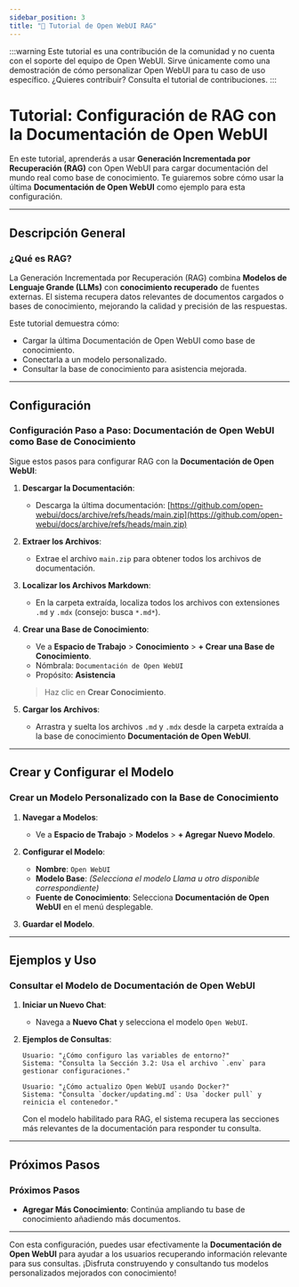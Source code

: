 ```yaml
---
sidebar_position: 3
title: "🔎 Tutorial de Open WebUI RAG"
---
```


:::warning
Este tutorial es una contribución de la comunidad y no cuenta con el soporte del equipo de Open WebUI. Sirve únicamente como una demostración de cómo personalizar Open WebUI para tu caso de uso específico. ¿Quieres contribuir? Consulta el tutorial de contribuciones.
:::

# Tutorial: Configuración de RAG con la Documentación de Open WebUI

En este tutorial, aprenderás a usar **Generación Incrementada por Recuperación (RAG)** con Open WebUI para cargar documentación del mundo real como base de conocimiento. Te guiaremos sobre cómo usar la última **Documentación de Open WebUI** como ejemplo para esta configuración.

---

## Descripción General

### ¿Qué es RAG?

La Generación Incrementada por Recuperación (RAG) combina **Modelos de Lenguaje Grande (LLMs)** con **conocimiento recuperado** de fuentes externas. El sistema recupera datos relevantes de documentos cargados o bases de conocimiento, mejorando la calidad y precisión de las respuestas.

Este tutorial demuestra cómo:

- Cargar la última Documentación de Open WebUI como base de conocimiento.
- Conectarla a un modelo personalizado.
- Consultar la base de conocimiento para asistencia mejorada.

---

## Configuración

### Configuración Paso a Paso: Documentación de Open WebUI como Base de Conocimiento

Sigue estos pasos para configurar RAG con la **Documentación de Open WebUI**:

1. **Descargar la Documentación**:
   - Descarga la última documentación:
     [https://github.com/open-webui/docs/archive/refs/heads/main.zip](https://github.com/open-webui/docs/archive/refs/heads/main.zip)

2. **Extraer los Archivos**:
   - Extrae el archivo `main.zip` para obtener todos los archivos de documentación.

3. **Localizar los Archivos Markdown**:
   - En la carpeta extraída, localiza todos los archivos con extensiones `.md` y `.mdx` (consejo: busca `*.md*`).

4. **Crear una Base de Conocimiento**:
   - Ve a **Espacio de Trabajo** > **Conocimiento** > **+ Crear una Base de Conocimiento**.
   - Nómbrala: `Documentación de Open WebUI`
   - Propósito: **Asistencia**

   > Haz clic en **Crear Conocimiento**.

5. **Cargar los Archivos**:
   - Arrastra y suelta los archivos `.md` y `.mdx` desde la carpeta extraída a la base de conocimiento **Documentación de Open WebUI**.

---

## Crear y Configurar el Modelo

### Crear un Modelo Personalizado con la Base de Conocimiento

1. **Navegar a Modelos**:
   - Ve a **Espacio de Trabajo** > **Modelos** > **+ Agregar Nuevo Modelo**.

2. **Configurar el Modelo**:
   - **Nombre**: `Open WebUI`
   - **Modelo Base**: *(Selecciona el modelo Llama u otro disponible correspondiente)*
   - **Fuente de Conocimiento**: Selecciona **Documentación de Open WebUI** en el menú desplegable.

3. **Guardar el Modelo**.

---

## Ejemplos y Uso

### Consultar el Modelo de Documentación de Open WebUI

1. **Iniciar un Nuevo Chat**:
   - Navega a **Nuevo Chat** y selecciona el modelo `Open WebUI`.

2. **Ejemplos de Consultas**:

   ```
   Usuario: "¿Cómo configuro las variables de entorno?"
   Sistema: "Consulta la Sección 3.2: Usa el archivo `.env` para gestionar configuraciones."
   ```

   ```
   Usuario: "¿Cómo actualizo Open WebUI usando Docker?"
   Sistema: "Consulta `docker/updating.md`: Usa `docker pull` y reinicia el contenedor."
   ```

   Con el modelo habilitado para RAG, el sistema recupera las secciones más relevantes de la documentación para responder tu consulta.

---

## Próximos Pasos

### Próximos Pasos

- **Agregar Más Conocimiento**: Continúa ampliando tu base de conocimiento añadiendo más documentos.

---

Con esta configuración, puedes usar efectivamente la **Documentación de Open WebUI** para ayudar a los usuarios recuperando información relevante para sus consultas. ¡Disfruta construyendo y consultando tus modelos personalizados mejorados con conocimiento!

